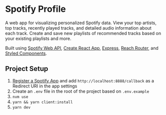 # Spotify Profile

A web app for visualizing personalized Spotify data. View your top artists, top tracks, recently played tracks, and detailed audio information about each track. Create and save new playlists of recommended tracks based on your existing playlists and more.

Built using [Spotify Web API](https://developer.spotify.com/documentation/web-api/), [Create React App](https://github.com/facebook/create-react-app), [Express](https://expressjs.com/), [Reach Router](https://reach.tech/router), and [Styled Components](https://www.styled-components.com/).

## Project Setup

1. [Register a Spotify App](https://developer.spotify.com/dashboard/applications) and add `http://localhost:8888/callback` as a Redirect URI in the app settings
1. Create an `.env` file in the root of the project based on `.env.example`
1. `nvm use`
1. `yarn && yarn client:install`
1. `yarn dev`
